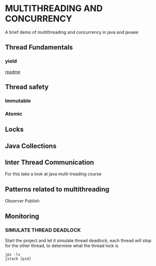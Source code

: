 # MULTITHREADING AND CONCURRENCY
A brief demo of multithreading and concurrency in java and javaee

## Thread Fundamentals
### yield
[readme]()

## Thread safety
### Immutable 
### Atomic

## Locks

## Java Collections

## Inter Thread Communication
For this take a look at java multi-treading course

## Patterns related to multithreading  
Observer
Publish 

## Monitoring 
### SIMULATE THREAD DEADLOCK
Start the project and let it simulate thread deadlock, each thread will stop for the other thread, to determine what the thread lock is 
```` 
jps -lv
jstack [pid]
````
